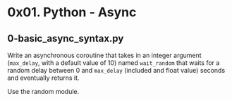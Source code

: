 # 0x01. Python - Async

## 0-basic_async_syntax.py

Write an asynchronous coroutine that takes in an integer argument
(`max_delay`, with a default value of 10) named `wait_random` that waits for
a random delay between 0 and `max_delay` (included and float value) seconds
and eventually returns it.

Use the random module.
